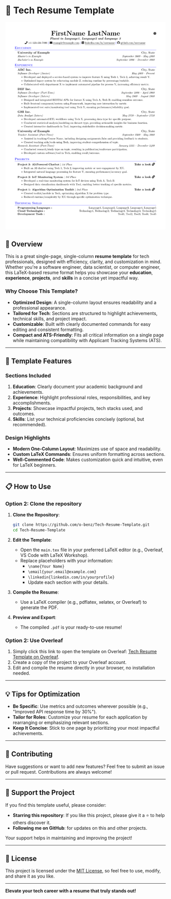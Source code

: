 # 📝 Tech Resume Template  

![Resume Preview](LastNameFirstName_CV.png)  

## 🚀 Overview  

This is a great single-page, single-column **resume template** for tech professionals, designed with efficiency, clarity, and customization in mind. Whether you're a software engineer, data scientist, or computer engineer, this LaTeX-based resume format helps you showcase your **education**, **experience**, **projects**, and **skills** in a concise yet impactful way.  

### Why Choose This Template?  
- **Optimized Design**: A single-column layout ensures readability and a professional appearance.  
- **Tailored for Tech**: Sections are structured to highlight achievements, technical skills, and project impact.  
- **Customizable**: Built with clearly documented commands for easy editing and consistent formatting.  
- **Compact and ATS-Friendly**: Fits all critical information on a single page while maintaining compatibility with Applicant Tracking Systems (ATS).  

---

## 📂 Template Features  

### Sections Included  
1. **Education**: Clearly document your academic background and achievements.  
2. **Experience**: Highlight professional roles, responsibilities, and key accomplishments.  
3. **Projects**: Showcase impactful projects, tech stacks used, and outcomes.  
4. **Skills**: List your technical proficiencies concisely (optional, but recommended).  

### Design Highlights  
- **Modern One-Column Layout**: Maximizes use of space and readability.  
- **Custom LaTeX Commands**: Ensures uniform formatting across sections.  
- **Well-Commented Code**: Makes customization quick and intuitive, even for LaTeX beginners.  

---

## 📋 How to Use  

### Option 2: Clone the repository  

1. **Clone the Repository**:  
   ```bash  
   git clone https://github.com/o-benz/Tech-Resume-Template.git  
   cd Tech-Resume-Template
   ```  

2. **Edit the Template**:  
   - Open the `main.tex` file in your preferred LaTeX editor (e.g., Overleaf, VS Code with LaTeX Workshop).  
   - Replace placeholders with your information:  
     - `\name{Your Name}`  
     - `\email{your.email@example.com}`  
     - `\linkedin{linkedin.com/in/yourprofile}`  
     - Update each section with your details.  

3. **Compile the Resume**:  
   - Use a LaTeX compiler (e.g., pdflatex, xelatex, or Overleaf) to generate the PDF.  

4. **Preview and Export**:  
   - The compiled `.pdf` is your ready-to-use resume!  

### Option 2: Use Overleaf  
1. Simply click this link to open the template on Overleaf: [Tech Resume Template on Overleaf](https://www.overleaf.com/gallery).
2. Create a copy of the project to your Overleaf account.  
3. Edit and compile the resume directly in your browser, no installation needed.  

---

## 💡 Tips for Optimization  

- **Be Specific**: Use metrics and outcomes wherever possible (e.g., "Improved API response time by 30%").  
- **Tailor for Roles**: Customize your resume for each application by rearranging or emphasizing relevant sections.  
- **Keep It Concise**: Stick to one page by prioritizing your most impactful achievements.  

---

## 🤝 Contributing  

Have suggestions or want to add new features? Feel free to submit an issue or pull request. Contributions are always welcome!  

---

## 🌟 Support the Project  

If you find this template useful, please consider:  
- **Starring this repository**: If you like this project, please give it a ⭐ to help others discover it.  
- **Following me on GitHub**: for updates on this and other projects.  

Your support helps in maintaining and improving the project!  

---


## 📄 License  

This project is licensed under the [MIT License](LICENSE), so feel free to use, modify, and share it as you like.  

---  

**Elevate your tech career with a resume that truly stands out!**  
